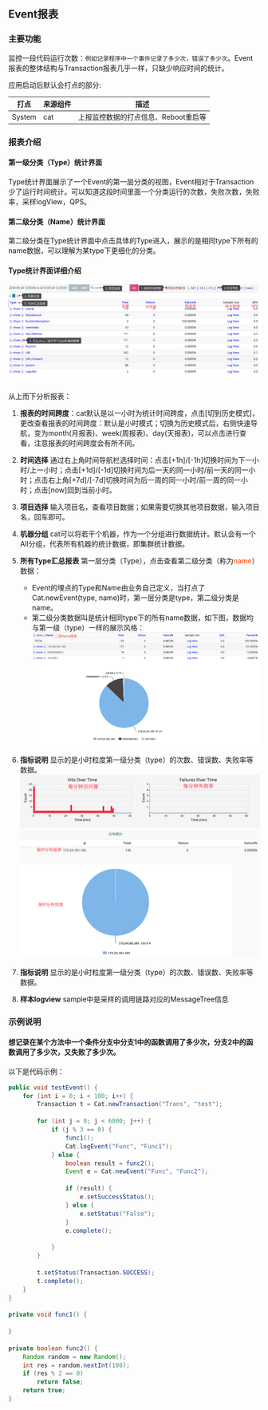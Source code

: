 ## Event报表
### 主要功能

监控一段代码运行次数：`例如记录程序中一个事件记录了多少次，错误了多少次`。Event报表的整体结构与Transaction报表几乎一样，只缺少响应时间的统计。

应用启动后默认会打点的部分:

|  打点 | 来源组件 | 描述 |
| --- | --- | --- |
| System | cat | 上报监控数据的打点信息、Reboot重启等 |

### 报表介绍 
#### 第一级分类（Type）统计界面

Type统计界面展示了一个Event的第一层分类的视图，Event相对于Transaction少了运行时间统计。可以知道这段时间里面一个分类运行的次数，失败次数，失败率，采样logView，QPS。

#### 第二级分类（Name）统计界面
第二级分类在Type统计界面中点击具体的Type进入，展示的是相同type下所有的name数据，可以理解为某type下更细化的分类。

#### Type统计界面详细介绍

![](../../resources/ch1-report/event.png)

从上而下分析报表：

1. **报表的时间跨度**：cat默认是以一小时为统计时间跨度，点击[切到历史模式]，更改查看报表的时间跨度：默认是小时模式；切换为历史模式后，右侧快速导航，变为month(月报表)、week(周报表)、day(天报表)，可以点击进行查看，注意报表的时间跨度会有所不同。
2. **时间选择** 通过右上角时间导航栏选择时间：点击[+1h]/[-1h]切换时间为下一小时/上一小时；点击[+1d]/[-1d]切换时间为后一天的同一小时/前一天的同一小时；点击右上角[+7d]/[-7d]切换时间为后一周的同一小时/前一周的同一小时；点击[now]回到当前小时。
3. **项目选择** 输入项目名，查看项目数据；如果需要切换其他项目数据，输入项目名，回车即可。
4. **机器分组** cat可以将若干个机器，作为一个分组进行数据统计。默认会有一个All分组，代表所有机器的统计数据，即集群统计数据。
5. **所有Type汇总报表** 第一层分类（Type），点击查看第二级分类（称为<font color=#FF4500>name</font>）数据：
    - Event的埋点的Type和Name由业务自己定义，当打点了Cat.newEvent(type, name)时，第一层分类是type，第二级分类是name。
    - 第二级分类数据叫是统计相同type下的所有name数据，如下图，数据均与第一级（type）一样的展示风格：
    ![](../../resources/ch1-report/event_name.png)

6. **指标说明** 显示的是小时粒度第一级分类（type）的次数、错误数、失败率等数据。
![](../../resources/ch1-report/event_detail1.png)
![](../../resources/ch1-report/event_detail2.png)


7. **指标说明** 显示的是小时粒度第一级分类（type）的次数、错误数、失败率等数据。
8. **样本logview** sample中是采样的调用链路对应的MessageTree信息

### 示例说明
#### 想记录在某个方法中一个条件分支中分支1中的函数调用了多少次，分支2中的函数调用了多少次，又失败了多少次。
以下是代码示例：

```java
public void testEvent() {
    for (int i = 0; i < 100; i++) {
        Transaction t = Cat.newTransaction("Trans", "test");

        for (int j = 0; j < 6000; j++) {
            if (j % 3 == 0) {
                func1();
                Cat.logEvent("Func", "Func1");
            } else {
                boolean result = func2();
                Event e = Cat.newEvent("Func", "Func2");

                if (result) {
                    e.setSuccessStatus();
                } else {
                    e.setStatus("False");
                }
                e.complete();

            }
        }

        t.setStatus(Transaction.SUCCESS);
        t.complete();
    }
}

private void func1() {

}

private boolean func2() {
    Random random = new Random();
    int res = random.nextInt(100);
    if (res % 2 == 0)
        return false;
    return true;
}
```